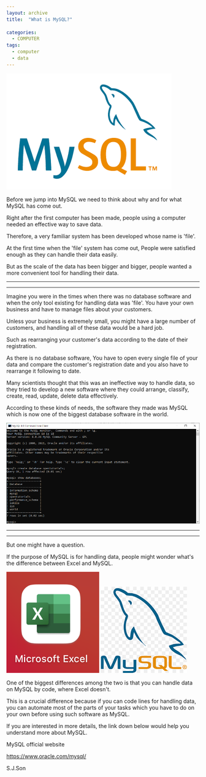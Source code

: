 ```yaml
---
layout: archive
title:  "What is MySQL?"

categories:
  - COMPUTER
tags:
  - computer
  - data
---
```

![1](/assets/images/20210810/1.png)

Before we jump into MySQL we need to think about why and for what MySQL has come out.

Right after the first computer has been made, people using a computer needed an effective way to save data.

Therefore, a very familiar system has been developed whose name is 'file'.

At the first time when the 'file' system has come out, People were satisfied enough as they can handle their data easily.

But as the scale of the data has been bigger and bigger, people wanted a more convenient tool for handling their data.

***
***

Imagine you were in the times when there was no database software and when the only tool existing for handling data was 'file'. You have your own business and have to manage files about your customers.

Unless your business is extremely small, you might have a large number of customers, and handling all of these data would be a hard job.

Such as rearranging your customer's data according to the date of their registration.

As there is no database software, You have to open every single file of your data and compare the customer's registration date and you also have to rearrange it following to date.




Many scientists thought that this was an ineffective way to handle data, so they tried to develop a new software where they could arrange, classify, create, read, update, delete data effectively.

According to these kinds of needs, the software they made was MySQL which is now one of the biggest database software in the world.

![2](/assets/images/20210810/2.png)

***
***

But one might have a question.

If the purpose of MySQL is for handling data, people might wonder what's the difference between Excel and MySQL.

![e](/assets/images/20210810/e.png)
![l](/assets/images/20210810/l.png)


One of the biggest differences among the two is that you can handle data on MySQL by code, where Excel doesn't.

This is a crucial difference because if you can code lines for handling data, you can automate most of the parts of your tasks which you have to do on your own before using such software as MySQL.

If you are interested in more details, the link down below would help you understand more about MySQL.

MySQL official website

<https://www.oracle.com/mysql/>


S.J.Son